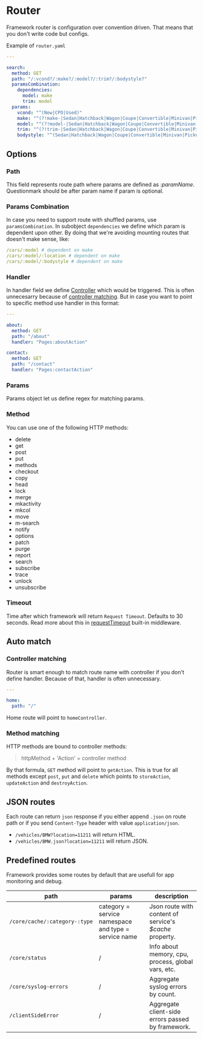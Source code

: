 # Router

Framework router is configuration over convention driven. That means that you don't write code but configs.

Example of `router.yaml`

```yaml
---

search:
  method: GET
  path: "/:vcond?/:make?/:model?/:trim?/:bodystyle?"
  paramsCombination:
    dependencies:
      model: make
      trim: model
  params:
    vcond: "^(New|CPO|Used)"
    make: "^(?!make-|Sedan|Hatchback|Wagon|Coupe|Convertible|Minivan|Pickup|SUV|Van)"
    model: "^(?!model-|Sedan|Hatchback|Wagon|Coupe|Convertible|Minivan|Pickup|SUV|Van)"
    trim: "^(?!trim-|Sedan|Hatchback|Wagon|Coupe|Convertible|Minivan|Pickup|SUV|Van)"
    bodystyle: "^(Sedan|Hatchback|Wagon|Coupe|Convertible|Minivan|Pickup|SUV|Van)"
```

## Options

### Path
This field represents route path where params are defined as *:paramName*. Questionmark should be after param name if param is optional.

### Params Combination
In case you need to support route with shuffled params, use `paramsCombination`.
In subobject `dependencies` we define which param is dependent upon other. By doing that we're avoiding mounting routes that doesn't make sense, like:

```yaml
/cars/:model # dependent on make
/cars/:model/:location # dependent on make
/cars/:model/:bodystyle # dependent on make
```

### Handler
In handler field we define [Controller](Controllers.md) which would be triggered. This is often unnecesarry because of [controller matching](Router?id=controller-matching).
But in case you want to point to specific method use handler in this format:

```yaml
---

about:
  method: GET
  path: "/about"
  handler: "Pages:aboutAction"

contact:
  method: GET
  path: "/contact"
  handler: "Pages:contactAction"
```

### Params
Params object let us define regex for matching params.

### Method
You can use one of the following HTTP methods:
- delete
- get
- post
- put
- methods
- checkout
- copy
- head
- lock
- merge
- mkactivity
- mkcol
- move
- m-search
- notify
- options
- patch
- purge
- report
- search
- subscribe
- trace
- unlock
- unsubscribe

### Timeout
Time after which framework will return `Request Timeout`. Defaults to 30 seconds. Read more about this in [requestTimeout](Built-in-Middleware-Functions.md) built-in middleware.

## Auto match

### Controller matching
Router is smart enough to match route name with controller if you don't define handler. Because of that, handler is often unnecessary.

```yaml
---

home:
  path: "/"
```

Home route will point to `homeController`.

### Method matching
HTTP methods are bound to controller methods:

> httpMethod + 'Action' = controller method

By that formula, `GET` method will point to `getAction`. This is true for all methods except `post`, `put` and `delete` which points to `storeAction`, `updateAction` and `destroyAction`.

## JSON routes
Each route can return `json` response if you either append `.json` on route path or if you send `Content-Type` header with value `application/json`.

- `/vehicles/BMW?location=11211` will return HTML.
- `/vehicles/BMW.json?location=11211` will return JSON.

## Predefined routes
Framework provides some routes by default that are usefull for app monitoring and debug.

| path                               | params                                               | description                                             |
| ---------------------------------- | ---------------------------------------------------- | ------------------------------------------------------- |
| `/core/cache/:category-:type`      | category = service namespace and type = service name | Json route with content of service's *$cache* property.   |
| `/core/status`                     | /                                                    | Info about memory, cpu, process, global vars, etc.      |
| `/core/syslog-errors`              | /                                                    | Aggregate syslog errors by count.                       |
| `/clientSideError`                 | /                                                    | Aggregate client-side errors passed by framework.       |
